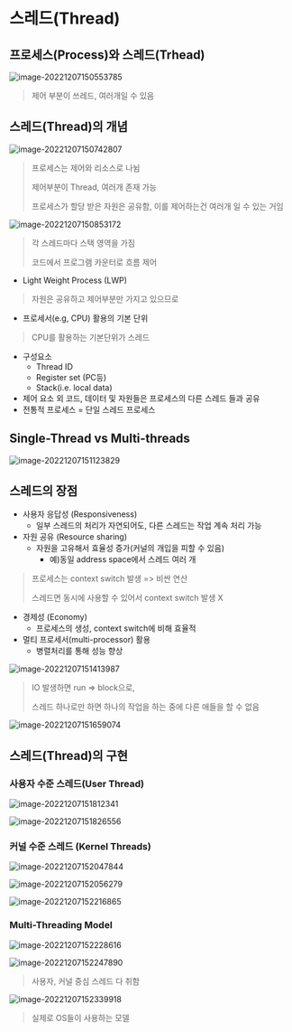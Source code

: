 # 스레드(Thread)

## 프로세스(Process)와 스레드(Trhead)

![image-20221207150553785](Chatper4.assets/image-20221207150553785.png)

>  제어 부분이 쓰레드, 여러개일 수 있음



## 스레드(Thread)의 개념

![image-20221207150742807](Chatper4.assets/image-20221207150742807.png)

> 프로세스는 제어와 리소스로 나뉨
>
> 제어부분이 Thread, 여러개 존재 가능
>
> 프로세스가 할당 받은 자원은 공유함, 이를 제어하는건 여러개 일 수 있는 거임

![image-20221207150853172](Chatper4.assets/image-20221207150853172.png)

> 각 스레드마다 스택 영역을 가짐
>
> 코드에서 프로그램 카운터로 흐름 제어



* Light Weight Process (LWP)

> 자원은 공유하고 제어부분만 가지고 있으므로

* 프로세서(e.g, CPU) 활용의 기본 단위

> CPU를 활용하는 기본단위가 스레드

* 구성요소
  * Thread ID
  * Register set (PC등)
  * Stack(i.e. local data)
* 제어 요소 외 코드, 데이터 및 자원들은 프로세스의 다른 스레드 들과 공유
* 전통적 프로세스 = 단일 스레드 프로세스



## Single-Thread vs Multi-threads

![image-20221207151123829](Chatper4.assets/image-20221207151123829.png)



## 스레드의 장점

* 사용자 응답성 (Responsiveness)
  * 일부 스레드의 처리가 자연되어도, 다른 스레드는 작업 계속 처리 가능
* 자원 공유 (Resource sharing)
  * 자원을 고유해서 효율성 증가(커널의 개입을 피할 수 있음)
    * 예)동일 address space에서 스레드 여러 개

> 프로세스는 context switch 발생 => 비싼 연산
>
> 스레드면 동시에 사용할 수 있어서 context switch 발생 X

* 경제성 (Economy)
  * 프로세스의 생성, context switch에 비해 효율적
* 멀티 프로세서(multi-processor) 활용
  * 병렬처리를 통해 성능 향상

![image-20221207151413987](Chatper4.assets/image-20221207151413987.png)

> IO 발생하면 run => block으로,
>
> 스레드 하나로만 하면 하나의 작업을 하는 중에 다른 애들을 할 수 없음



![image-20221207151659074](Chatper4.assets/image-20221207151659074.png)



## 스레드(Thread)의 구현

### 사용자 수준 스레드(User Thread)

![image-20221207151812341](Chatper4.assets/image-20221207151812341.png)

![image-20221207151826556](Chatper4.assets/image-20221207151826556.png)

### 커널 수준 스레드 (Kernel Threads)

![image-20221207152047844](Chatper4.assets/image-20221207152047844.png)

![image-20221207152056279](Chatper4.assets/image-20221207152056279.png)

![image-20221207152216865](Chatper4.assets/image-20221207152216865.png)

### Multi-Threading Model

![image-20221207152228616](Chatper4.assets/image-20221207152228616.png)

![image-20221207152247890](Chatper4.assets/image-20221207152247890.png)

> 사용자, 커널 중심 스레드 다 취함

![image-20221207152339918](Chatper4.assets/image-20221207152339918.png)

> 실제로 OS들이 사용하는 모델

